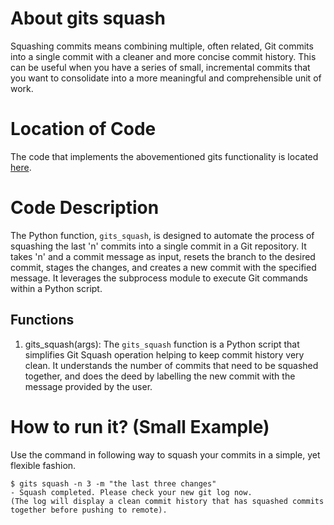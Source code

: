 # About gits squash
Squashing commits means combining multiple, often related, Git commits into a single commit with a cleaner and more 
concise commit history. This can be useful when you have a series of small, incremental commits that you want to 
consolidate into a more meaningful and comprehensible unit of work.

# Location of Code
The code that implements the abovementioned gits functionality is located [here](https://github.com/amoghmahesh14/GITS/blob/master/code/gits_squash.py).

# Code Description
The Python function, `gits_squash`, is designed to automate the process of squashing the last 'n' commits into a 
single commit in a Git repository. It takes 'n' and a commit message as input, resets the branch to the desired commit, 
stages the changes, and creates a new commit with the specified message. It leverages the subprocess module to execute 
Git commands within a Python script.
## Functions
1. gits_squash(args):
The `gits_squash` function is a Python script that simplifies Git Squash operation helping to keep commit history very clean. 
It understands the number of commits that need to be squashed together, and does the deed by labelling the new commit with the
message provided by the user.

# How to run it? (Small Example)
Use the command in following way to squash your commits in a simple, yet flexible fashion.
```
$ gits squash -n 3 -m "the last three changes" 
- Squash completed. Please check your new git log now.
(The log will display a clean commit history that has squashed commits together before pushing to remote).
```